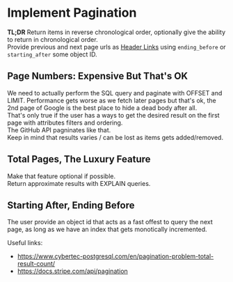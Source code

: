 # Implement Pagination

**TL;DR** Return items in reverse chronological order, optionally give the ability to return in chronological order.  
Provide previous and next page urls as [Header Links](https://developer.mozilla.org/en-US/docs/Web/HTTP/Headers/Link#pagination_through_links) using `ending_before` or `starting_after` some object ID.  

## Page Numbers: Expensive But That's OK

We need to actually perform the SQL query and paginate with OFFSET and LIMIT.
Performance gets worse as we fetch later pages but that's ok, the 2nd page of Google is the best place to hide a dead body after all.  
That's only true if the user has a ways to get the desired result on the first page with attributes filters and ordering.  
The GitHub API pagninates like that.  
Keep in mind that results varies / can be lost as items gets added/removed.  

## Total Pages, The Luxury Feature

Make that feature optional if possible.  
Return approximate results with EXPLAIN queries.  

## Starting After, Ending Before

The user provide an object id that acts as a fast offest to query the next page, as long as we have an index that gets monotically incremented.

Useful links:  
* <https://www.cybertec-postgresql.com/en/pagination-problem-total-result-count/>
* <https://docs.stripe.com/api/pagination>

